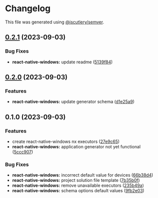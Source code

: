 # Changelog

This file was generated using [@jscutlery/semver](https://github.com/jscutlery/semver).

## [0.2.1](https://github.com/Blendfoul/nx-plugins/compare/react-native-windows-0.2.0...react-native-windows-0.2.1) (2023-09-03)


### Bug Fixes

* **react-native-windows:** update readme ([5139f84](https://github.com/Blendfoul/nx-plugins/commit/5139f84525412640d8f16f1d5e10344e9e724a39))

## [0.2.0](https://github.com/Blendfoul/nx-plugins/compare/react-native-windows-0.1.0...react-native-windows-0.2.0) (2023-09-03)


### Features

* **react-native-windows:** update generator schema ([d1e25a9](https://github.com/Blendfoul/nx-plugins/commit/d1e25a91827eadc227ce2e465475c3f4c6eeb1ee))

## 0.1.0 (2023-09-03)


### Features

* create react-native-windows nx executors ([27e9c65](https://github.com/Blendfoul/nx-plugins/commit/27e9c658f3fafd97092a9edc64a22941c024aaeb))
* **react-native-windows:** application generator not yet functional ([5ccc907](https://github.com/Blendfoul/nx-plugins/commit/5ccc907c95688f57b9bffe90e87e2b2e6fb6851d))


### Bug Fixes

* **react-native-windows:** incorrect default value for devices ([66b38d4](https://github.com/Blendfoul/nx-plugins/commit/66b38d4e0a776be711e6240ebc88969c1cf4f641))
* **react-native-windows:** project solution file template ([7b35b0f](https://github.com/Blendfoul/nx-plugins/commit/7b35b0ff22bce11aeb366141aa49be38ed9239f2))
* **react-native-windows:** remove unavailable executors ([235b49a](https://github.com/Blendfoul/nx-plugins/commit/235b49a057d306d459fb6ed4a1e4f103a5339f2d))
* **react-native-windows:** schema options default values ([9fb2e03](https://github.com/Blendfoul/nx-plugins/commit/9fb2e0388887a6b3ddab56d06f046aaecc37b6df))
